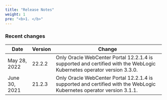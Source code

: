 ```yaml
---
title: "Release Notes"
weight: 1
pre: "<b>1. </b>"
---
```


### Recent changes


| Date | Version |  Change 
| --- | --- | --- | 
| May 28, 2022 | 22.2.2 | Only Oracle WebCenter Portal 12.2.1.4 is supported and certified with the WebLogic Kubernetes operator version 3.3.0.
| June 30, 2021 | 21.2.3 | Only Oracle WebCenter Portal 12.2.1.4 is supported and certified with the WebLogic Kubernetes operator version 3.1.1.

